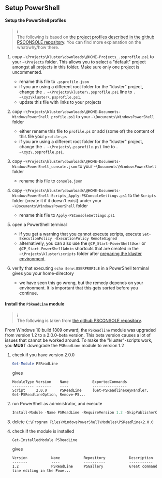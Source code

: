 ## Setup PowerShell

#### Setup the PowerShell profiles

> :information_source:  
> The following is based on [the project profiles described in the github PSCONSOLE repository](https://github.com/stefaanc/psconsole#project-profiles).  You can find more explanation on the what/why/how there.

1. copy `~\Projects\kluster\downloads\@HOME-Projects_.psprofile.ps1` to your `~\Projects` folder.  This allows you to select a "default" project amongst all projects in this folder.  Make sure only one project is uncommented.

   - rename this file to `.psprofile.json`
   - if you are using a different root folder for the "kluster" project, change the `. ~\Projects\kluster\.psprofile.ps1` line to `. ~\xyz\kluster\.psprofile.ps1`.
   - update this file with links to your projects

2. copy `~\Projects\kluster\downloads\@HOME-Documents-WindowsPowerShell_profile.ps1` to your `~\Documents\WindowsPowerShell` folder

   - either rename this file to `profile.ps` or add (some of) the content of this file your `profile.ps`
   - if you are using a different root folder for the "kluster" project, change the `. ~\Projects\.psprofile.ps1` line to `. ~\xyz\.psprofile.ps1`.

3. copy `~\Projects\kluster\downloads\@HOME-Documents-WindowsPowerShell_console.json` to your `~\Documents\WindowsPowerShell` folder

   - rename this file to `console.json`

4. copy `~\Projects\kluster\downloads\@HOME-Documents-WindowsPowerShell-Scripts_Apply-PSConsoleSettings.ps1` to the `Scripts` folder (create it if it doesn't exist) under your `~\Documents\WindowsPowerShell` folder

   - rename this file to `Apply-PSConsoleSettings.ps1`

5. open a PowerShell terminal

   - if you get a warning that you cannot execute scripts, execute `Set-ExecutionPolicy -ExecutionPolicy RemoteSigned`
   - alternatively, you can also use the `@CP_Start-PowerShellUser` or `@CP_Start-PowerShellAdmin` shortcuts that are created in the `~\Projects\kluster\scripts` folder after [preparing the kluster environment](/readme.md#prepare-the-kluster-environment).

6. verify that executing `echo $env:USERPROFILE` in a PowerShell terminal gives you your home-directory

   - we have seen this go wrong, but the remedy depends on your environment.  It is important that this gets sorted before you continue.

#### Install the `PSReadLine` module

> :information_source:  
> The following is taken from [the github PSCONSOLE repository](https://github.com/stefaanc/psconsole#the-colors-of-the-console).

From Windows 10 build 1809 onward, the `PSReadline` module was upgraded from version 1.2 to a 2.0.0-beta version.  This beta version causes a lot of issues that cannot be worked around.  To make the "kluster"-scripts work, you **MUST** downgrade the `PSReadLine` module to version 1.2

1. check if you have version 2.0.0

   ```powershell
   Get-Module PSReadLine
   ```

   gives

   ```text
   ModuleType Version    Name           ExportedCommands
   ---------- -------    ----           ----------------
   Script     2.0.0      PSReadLine     {Get-PSReadlineKeyHandler, Get-PSReadlineOption, Remove-PS...
   ```

2. run PowerShell as administrator, and execute

   ```powershell
   Install-Module -Name PSReadLine -RequireVersion 1.2 -SkipPublisherCheck
   ```

3. delete `C:\Program Files\WindowsPowerShell\Modules\PSReadline\2.0.0`

4. check if the module is installed

   ```powershell
   Get-InstalledModule PSReadLine
   ```

   gives

   ```text
   Version           Name           Repository           Description
   -------           ----           ----------           -----------
   1.2               PSReadLine     PSGallery            Great command line editing in the Powe...
   ```
